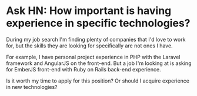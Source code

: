 # Ask HN: How important is having experience in specific technologies?

During my job search I&#x27;m finding plenty of companies that I&#x27;d love to work for, but the skills they are looking for specifically are not ones I have.<p>For example, I have personal project experience in PHP with the Laravel framework and AngularJS on the front-end. But a job I&#x27;m looking at is asking for EmberJS front-end with Ruby on Rails back-end experience.<p>Is it worth my time to apply for this position? Or should I acquire experience in new technologies?
